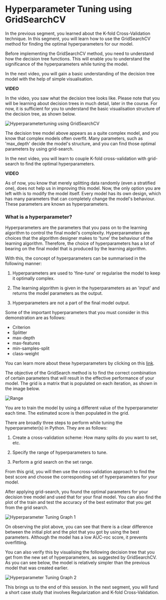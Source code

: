# Hyperparameter Tuning using GridSearchCV

In the previous segment, you learned about the K-fold Cross-Validation technique. In this segment, you will learn how to use the GridSearchCV method for finding the optimal hyperparameters for our model. 

Before implementing the GridSearchCV method, you need to understand how the decision tree functions. This will enable you to understand the significance of the hyperparameters while tuning the model.

In the next video, you will gain a basic understanding of the decision tree model with the help of simple visualisation.

**VIDEO**

In the video, you saw what the decision tree looks like. Please note that you will be learning about decision trees in much detail, later in the course. For now, it is sufficient for you to understand the basic visualisation structure of the decision tree, as shown below.

![Hyperparametertuning using GridSearchCV](https://i.ibb.co/b67Tvn3/Hyperparametertuning-using-Grid-Search-CV.png)

The decision tree model above appears as a quite complex model, and you know that complex models often overfit. Many parameters, such as 'max_depth' decide the model's structure, and you can find those optimal parameters by using grid-search.

In the next video, you will learn to couple K-fold cross-validation with grid-search to find the optimal hyperparameters.

**VIDEO**

As of now, you know that merely splitting data randomly (even a stratified one), does not help us in improving this model. Now, the only option you are left with is to modify the model itself. Every model has its own design, which has many parameters that can completely change the model's behaviour. These parameters are known as hyperparameters.

### What is a hyperparameter?

Hyperparameters are the parameters that you pass on to the learning algorithm to control the final model's complexity. Hyperparameters are choices that the algorithm designer makes to 'tune' the behaviour of the learning algorithm. Therefore, the choice of hyperparameters has a lot of bearing on the final model that is produced by the learning algorithm.  

With this, the concept of hyperparameters can be summarised in the following manner:

1.  Hyperparameters are used to 'fine-tune' or regularise the model to keep it optimally complex.
    
2.  The learning algorithm is given in the hyperparameters as an 'input' and returns the model parameters as the output.
    
3.  Hyperparameters are not a part of the final model output. 
    

Some of the important hyperparameters that you must consider in this demonstration are as follows:

-   Criterion
-   Splitter
-   max-depth
-   max-features
-   min-samples-split
-   class-weight

You can learn more about these hyperparameters by clicking on this [link](https://scikit-learn.org/stable/modules/generated/sklearn.tree.DecisionTreeClassifier.html).

The objective of the GridSearch method is to find the correct combination of certain parameters that will result in the effective performance of your model. The grid is a matrix that is populated on each iteration, as shown in the image below.

![Range](https://i.ibb.co/Vp5mbJP/Range-of-Hyperparameters-to-Tune.png)

You are to train the model by using a different value of the hyperparameter each time. The estimated score is then populated in the grid.

There are broadly three steps to perform while tuning the hyperparameter(s) in Python. They are as follows:

1.  Create a cross-validation scheme: How many splits do you want to set, etc.
    
2.  Specify the range of hyperparameters to tune.
    
3.  Perform a grid search on the set range.
    

From this grid, you will then use the cross-validation approach to find the best score and choose the corresponding set of hyperparameters for your model.

After applying grid-search, you found the optimal parameters for your decision tree model and used that for your final model. You can also find the plot of the train and test the accuracy of the best estimator that you get from the grid search.

![Hyperparameter Tuning Graph  1](https://i.ibb.co/bWLYGhL/Hyperparameter-Tuning-Graph1.png)

On observing the plot above, you can see that there is a clear difference between the initial plot and the plot that you got by using the best parameters. Although the model has a low AUC-roc score, it prevents overfitting.

You can also verify this by visualising the following decision tree that you get from the new set of hyperparameters, as suggested by GridSearchCV. As you can see below, the model is relatively simpler than the previous model that was created earlier.

![Hyperparameter Tuning Graph 2](https://i.ibb.co/crppM1W/Hyperparameter-Tuning-Graph2.png)

This brings us to the end of this session. In the next segment, you will fund a short case study that involves Regularization and K-fold Cross-Validation.